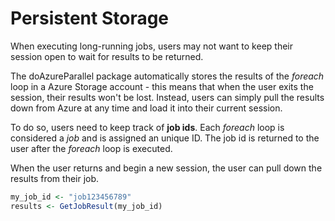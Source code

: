 # Persistent Storage

When executing long-running jobs, users may not want to keep their session open to wait for results to be returned. 

The doAzureParallel package automatically stores the results of the *foreach* loop in a Azure Storage account - this means that when the user exits the session, their results won't be lost. Instead, users can simply pull the results down from Azure at any time and load it into their current session.

To do so, users need to keep track of **job ids**. Each *foreach* loop is considered a *job* and is assigned an unique ID. The job id is returned to the user after the *foreach* loop is executed.

When the user returns and begin a new session, the user can pull down the results from their job.

```R
my_job_id <- "job123456789"
results <- GetJobResult(my_job_id)
```
